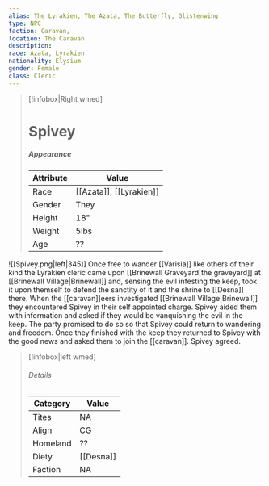 ```yaml
---
alias: The Lyrakien, The Azata, The Butterfly, Glistenwing
type: NPC 
faction: Caravan,
location: The Caravan 
description:  
race: Azata, Lyrakien
nationality: Elysium
gender: Female
class: Cleric 
---
```


> [!infobox|Right wmed]
> # Spivey
> ##### Appearance
> | Attribute |  Value
> | ---- | ---- |
> | Race | [[Azata]], [[Lyrakien]] |
> | Gender | They |
> | Height | 18" |
> | Weight | 5lbs |
> | Age | ?? |



![[Spivey.png|left|345]]
Once free to wander [[Varisia]] like others of their kind the Lyrakien cleric came upon [[Brinewall Graveyard|the graveyard]] at [[Brinewall Village|Brinewall]] and, sensing the evil infesting the keep, took it upon themself to defend the sanctity of it and the shrine to [[Desna]] there. When the [[caravan]]eers investigated [[Brinewall Village|Brinewall]] they encountered Spivey in their self appointed charge. Spivey aided them with information and asked if they would be vanquishing the evil in the keep. The party promised to do so so that Spivey could return to wandering and freedom. Once they finished with the keep they returned to Spivey with the good news and asked them to join the [[caravan]]. Spivey agreed. 

> [!infobox|left wmed]
> ###### Details
> | Category | Value
> | ---- | ---- |
> | Tites | NA |
> | Align | CG |
> | Homeland | ?? |
> | Diety | [[Desna]] |
> | Faction | NA |